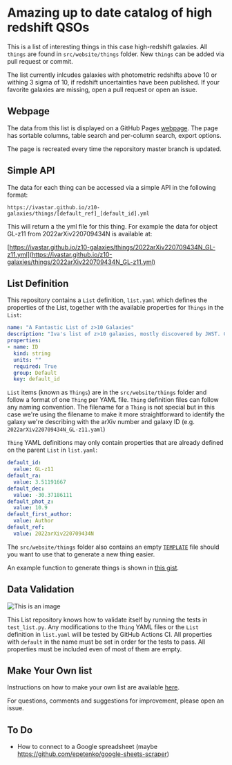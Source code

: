 # Amazing up to date catalog of high redshift QSOs

This is a list of interesting things in this case high-redshift galaxies. All `things` are found in `src/website/things` folder. New `things` can be added via pull request or commit.

The list currently inlcudes galaxies with photometric redshifts above 10 or withing 3 sigma of 10, if redshift uncertainties have been published. If your favorite galaxies are missing, open a pull request or open an issue.

## Webpage

The data from this list is displayed on a GitHub Pages [webpage](https://ivastar.github.io/z10-galaxies/). The page has sortable columns, table search and per-column search, export options.

The page is recreated every time the reporsitory master branch is updated.

## Simple API

The data for each thing can be accessed via a simple API in the following format:

`https://ivastar.github.io/z10-galaxies/things/[default_ref]_[default_id].yml`

This will return a the yml file for this thing. For example the data for object GL-z11 from 2022arXiv220709434N is available at:

[https://ivastar.github.io/z10-galaxies/things/2022arXiv220709434N_GL-z11.yml](https://ivastar.github.io/z10-galaxies/things/2022arXiv220709434N_GL-z11.yml)

## List Definition

This repository contains a `List` definition, `list.yaml` which defines the properties of the List, together with the available properties for `Things` in the `List`:

```YAML
name: "A Fantastic List of z>10 Galaxies"
description: "Iva's list of z>10 galaxies, mostly discovered by JWST. Collected from the arXiv from July 13, 2022 up to now."
properties:
- name: ID
  kind: string
  units: ""
  required: True
  group: Default
  key: default_id
```

`List` items (known as `Things`) are in the `src/website/things` folder and follow a format of one `Thing` per YAML file. `Thing` definition files can follow any naming convention. The filename for a `Thing` is not special but in this case we're using the filename to make it more straightforward to identify the galaxy we're describing with the arXiv number and galaxy ID (e.g. `2022arXiv220709434N_GL-z11.yaml`)

`Thing` YAML definitions may only contain properties that are already defined on the parent `List` in `list.yaml`:

```YAML
default_id:
  value: GL-z11
default_ra:
  value: 3.51191667
default_dec:
  value: -30.37186111
default_phot_z:
  value: 10.9
default_first_author:
  value: Author
default_ref:
  value: 2022arXiv220709434N
```

The `src/website/things` folder also contains an empty [`TEMPLATE`](https://github.com/ivastar/z10-galaxies/blob/master/src/website/things/TEMPLATE) file should you want to use that to generate a new thing easier.

An example function to generate things is shown in [this gist](https://gist.github.com/ivastar/36466f0d97b0944caac42e0c12e4d95e).

## Data Validation

![This is an image](https://github.com/ivastar/z10-galaxies/actions/workflows/ci.yml/badge.svg)

This List repository knows how to validate itself by running the tests in `test_list.py`. Any modifications to the `Thing` YAML files or the `List` definition in `list.yaml` will be tested by GitHub Actions CI. All properties with `default` in the name must be set in order for the tests to pass. All properties must be included even of most of them are empty.

## Make Your Own list

Instructions on how to make your own list are available [here](https://github.com/ivastar/z10-galaxies/blob/master/DIY.md).

For questions, comments and suggestions for improvement, please open an issue.

## To Do

- How to connect to a Google spreadsheet (maybe https://github.com/epetenko/google-sheets-scraper)
